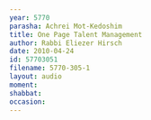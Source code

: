```yaml
---
year: 5770
parasha: Achrei Mot-Kedoshim
title: One Page Talent Management
author: Rabbi Eliezer Hirsch
date: 2010-04-24
id: 57703051
filename: 5770-305-1
layout: audio
moment: 
shabbat: 
occasion: 
---
```

